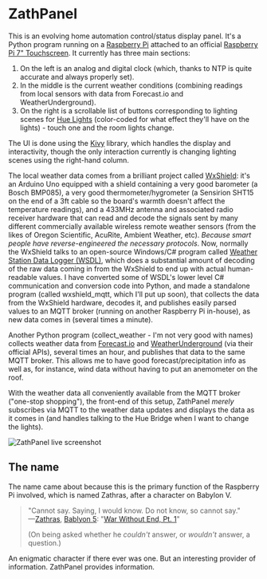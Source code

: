 # ZathPanel

This is an evolving home automation control/status display panel. It's a Python program running on a [Raspberry Pi](https://www.raspberrypi.org) attached to an official [Raspberry Pi 7" Touchscreen](https://www.raspberrypi.org/products/raspberry-pi-touch-display/). It currently has three main sections:

1. On the left is an analog and digital clock (which, thanks to NTP is quite accurate and always properly set).
2. In the middle is the current weather conditions (combining readings from local sensors with data from Forecast.io and WeatherUnderground).
3. On the right is a scrollable list of buttons corresponding to lighting scenes for [Hue Lights](http://meethue.com) (color-coded for what effect they'll have on the lights) - touch one and the room lights change.

The UI is done using the [Kivy](https://kivy.org/) library, which handles the display and interactivity, though the only interaction currently is changing lighting scenes using the right-hand column.

The local weather data comes from a brilliant project called [WxShield](http://www.osengr.org/WxShield/Web/WxShield.shtml): it's an Arduino Uno equipped with a shield containing a very good barometer (a Bosch BMP085), a very good thermometer/hygrometer (a Sensirion SHT15 on the end of a 3ft cable so the board's warmth doesn't affect the temperature readings), and a 433MHz antenna and associated radio receiver hardware that can read and decode the signals sent by many different commercially available wireless remote weather sensors (from the likes of Oregon Scientific, AcuRite, Ambient Weather, etc). *Because smart people have reverse-engineered the necessary protocols*. Now, normally the WxShield talks to an open-source Windows/C# program called [Weather Station Data Logger (WSDL)](http://wmrx00.sourceforge.net), which does a substantial amount of decoding of the raw data coming in from the WxShield to end up with actual human-readable values. I have converted some of WSDL's lower level C# communication and conversion code into Python, and made a standalone program (called wxshield\_mqtt, which I'll put up soon), that collects the data from the WxShield hardware, decodes it, and publishes easily parsed values to an MQTT broker (running on another Raspberry Pi in-house), as new data comes in (several times a minute).

Another Python program (collect\_weather - I'm not very good with names) collects weather data from [Forecast.io](http://forecast.io) and [WeatherUnderground](https://www.wunderground.com) (via their official APIs), several times an hour, and publishes that data to the same MQTT broker. This allows me to have good forecast/precipitation info as well as, for instance, wind data without having to put an anemometer on the roof.

With the weather data all conveniently available from the MQTT broker ("one-stop shopping"), the front-end of this setup, ZathPanel *merely* subscribes via MQTT to the weather data updates and displays the data as it comes in (and handles talking to the Hue Bridge when I want to change the lights).

![ZathPanel live screenshot](http://carlrj.com/zathpanel/zathpanel.png)

## The name

The name came about because this is the primary function of the Raspberry Pi involved, which is named Zathras, after a character on Babylon V.

> "Cannot say. Saying, I would know. Do not know, so cannot say."  
> —[Zathras](https://en.wikipedia.org/wiki/Zathras), [Bablyon 5](https://en.wikipedia.org/wiki/Babylon_5): "[War Without End, Pt. 1](https://en.wikipedia.org/wiki/War_Without_End_(Babylon_5))"
>
>  (On being asked whether he _couldn't_ answer, or _wouldn't_ answer, a question.)

An enigmatic character if there ever was one. But an interesting provider of information. ZathPanel provides information.
